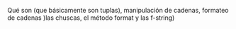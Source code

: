 Qué son (que básicamente son tuplas), manipulación de cadenas, formateo de cadenas )las chuscas, el método format y las f-string)